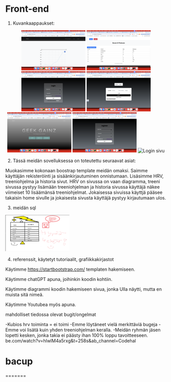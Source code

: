 
# Front-end
1. Kuvankaappaukset:
<p align="center">
  <img src="/screenshots/hrvsivu.png" alt="Login sivu" width="200">
  <img src="/screenshots/käyttäjät.png" alt="Register sivu" width="200">
  <img src="/screenshots/login.png" alt="Käyttäjät" width="200">
  <img src="/screenshots/treeniohjelma.png" alt="Käyttäjät" width="200">
  <img src="/screenshots/home.png" alt="Käyttäjät" width="200">
  <img src="/screenshots/register1.png" alt="Käyttäjät" width="200">
  <img src="/screenshots/testi3" alt="Login sivu" width="200">

</p>

2. Tässä meidän sovelluksessa on toteutettu seuraavat asiat:

Muokasimme kokonaan boostrap template meidän omaksi.
Saimme käyttäjän rekisteröinti ja sisäänkirjautuminen onnistumaan.
Lisäsimme HRV, treeniohjelma ja historia sivut.
HRV on sivussa on vaan diagramma, treeni sivussa pystyy lisämään treeniohjelman ja historia sivussa käyttäjä näkee viimeiset 10 lisäämänsä treeniohjelmat.
Jokaisessa sivuissa käyttjä pääsee takaisin home sivulle ja jokaisesta sivusta käyttäjä pystyy kirjautumaan ulos.

3. meidän sql

<img src="/screenshots/image.png" alt="Käyttäjät" width="200">
 

4. referenssit, käytetyt tutoriaalit, grafiikkakirjastot

Käytimme https://startbootstrap.com/ templaten hakemiseen.

Käytimme chatGPT apuna, joihinkin koodin kohtiin.

Käytimme diagrammi koodin hakemiseen sivua, jonka Ulla näytti, mutta en muista sitä nimeä.

Käytimme Youtubea myös apuna.


mahdolliset tiedossa olevat bugit/ongelmat

-Kubios hrv toiminta = ei toimi
-Emme löytäneet vielä merkittäviä bugeja
-Emme voi lisätä kuin yhden treeniohjelman keralla.
-Meidän ryhmän jäsen lopetti kesken, jonka takia ei päästy ihan 100% loppu tavoitteeseen. 
be.com/watch?v=hlwlM4a5rxg&t=258s&ab_channel=Codehal


# bacup
=======

